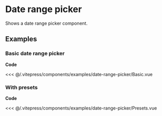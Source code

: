<script setup>
import Basic from '../.vitepress/components/examples/date-range-picker/Basic.vue'
import Presets from '../.vitepress/components/examples/date-range-picker/Presets.vue'
</script>

# Date range picker

Shows a date range picker component.

## Examples

### Basic date range picker
<Example>
  <Basic />
</Example>

**Code**

<<< @/.vitepress/components/examples/date-range-picker/Basic.vue

### With presets
<Example>
  <Presets />
</Example>

**Code**

<<< @/.vitepress/components/examples/date-range-picker/Presets.vue
